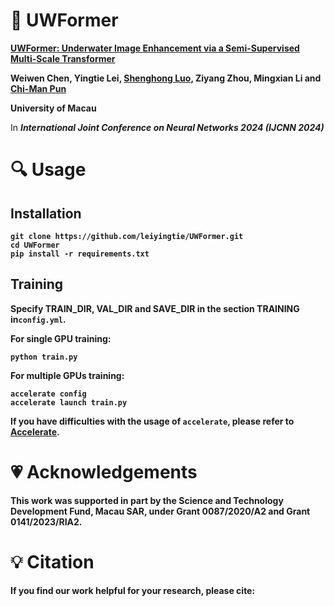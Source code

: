 # :book: UWFormer
[**UWFormer: Underwater Image Enhancement via a Semi-Supervised Multi-Scale Transformer**
](https://arxiv.org/abs/2310.20210)

**Weiwen Chen, Yingtie Lei, [Shenghong Luo](https://shenghongluo.github.io), Ziyang Zhou, Mingxian Li and [Chi-Man Pun](https://www.cis.um.edu.mo/~cmpun)**

**University of Macau**

In <b>_International Joint Conference on Neural Networks 2024 (IJCNN 2024)_<b>

# :mag: Usage

## Installation
```
git clone https://github.com/leiyingtie/UWFormer.git
cd UWFormer
pip install -r requirements.txt
```
## Training
**Specify TRAIN_DIR, VAL_DIR and SAVE_DIR in the section TRAINING in**`config.yml`.

**For single GPU training:**
```
python train.py
```

**For multiple GPUs training:**
```
accelerate config
accelerate launch train.py
```
**If you have difficulties with the usage of** `accelerate`, **please refer to** [Accelerate](https://github.com/huggingface/accelerate).

# 💗 Acknowledgements
This work was supported in part by the Science and Technology Development Fund, Macau SAR, under Grant 0087/2020/A2 and Grant 0141/2023/RIA2.

# :bulb: Citation
**If you find our work helpful for your research, please cite:**
```bib

```
